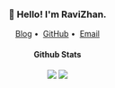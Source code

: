 <h3 align="center">👋 Hello! I'm RaviZhan.</h3>

<p align="center">
<a href="https://www.ravi.cool">Blog</a>&nbsp;•&nbsp;
<a href="https://github.com/ravizhan">GitHub</a>&nbsp;•&nbsp;
<a href="mailto:ravizhan@hotmail.com">Email</a>
</p>
<h4 align="center">Github Stats</h4>

<div align="center">
<img src="https://github-readme-stats.vercel.app/api/top-langs/?username=ravizhan&size_weight=0.5&count_weight=0.5&layout=donut">
<img src="https://github-readme-stats.vercel.app/api?username=ravizhan&show_icons=true&count_private=true&hide_title=true&theme=default">
</div>

